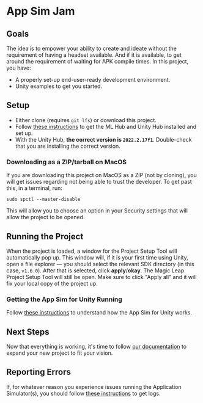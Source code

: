# App Sim Jam

## Goals

The idea is to empower your ability to create and ideate without the requirement of having a headset available. And if it is available, to get around the requirement of waiting for APK compile times. In this project, you have:

- A properly set-up end-user-ready development environment.
- Unity examples to get you started.

## Setup

- Either clone (requires `git lfs`) or download this project.
- Follow [these instructions](https://developer-docs.magicleap.cloud/docs/guides/unity/getting-started/install-the-tools) to get the ML Hub and Unity Hub installed and set up.
- With the Unity Hub, **the correct version is `2022.2.17f1`**. Double-check that you are installing the correct version.

### Downloading as a ZIP/tarball on MacOS

If you are downloading this project on MacOS as a ZIP (not by cloning), you will get issues regarding not being able to trust the developer. To get past this, in a terminal, run:

```shell
sudo spctl --master-disable
```

This will allow you to choose an option in your Security settings that will allow the project to be opened.

## Running the Project

When the project is loaded, a window for the Project Setup Tool will automatically pop up. This window will, if it is your first time using Unity, open a file explorer — you should select the relevant SDK directory (in this case, `v1.6.0`). After that is selected, click **apply**/**okay**. The Magic Leap Project Setup Tool will still be open. Make sure to click "Apply all" and it will fix your local copy of the project up.

### Getting the App Sim for Unity Running

Follow [these instructions](https://developer-docs.magicleap.cloud/docs/guides/unity/app-simulator/app-sim-unity-zif#running-application-simulator-for-unity) to understand how the App Sim for Unity works.

## Next Steps

Now that everything is working, it's time to follow [our documentation](https://developer-docs.magicleap.cloud/docs/guides/unity/unity-overview) to expand your new project to fit your vision.

## Reporting Errors

If, for whatever reason you experience issues running the Application Simulator(s), you should follow [these instructions](https://developer-docs.magicleap.cloud/docs/guides/developer-tools/ml-hub/error-reporting) to get logs.

